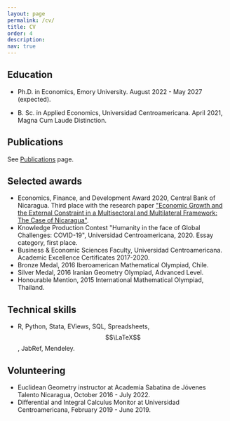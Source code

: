 ```yaml
---
layout: page
permalink: /cv/
title: CV
order: 4
description: 
nav: true
---
```


## Education

* Ph.D. in Economics, Emory University. August 2022 - May 2027 (expected).

* B. Sc. in Applied Economics, Universidad Centroamericana. April 2021, Magna Cum Laude Distinction.

## Publications

See [Publications](https://jbacaob.github.io/publications/) page.

## Selected awards

* Economics, Finance, and Development Award 2020, Central Bank of Nicaragua. Third place with the research paper ["Economic Growth and the External Constraint in a Multisectoral and Multilateral Framework: The Case of Nicaragua"](https://www.bcn.gob.ni/system/files_force/documentos/DT085_Crecimiento_econ%C3%B3mico_y_la_restricci%C3%B3n_externa.pdf?download=1).
* Knowledge Production Contest "Humanity in the face of Global Challenges: COVID-19", Universidad Centroamericana, 2020. Essay category, first place.
* Business & Economic Sciences Faculty, Universidad Centroamericana. Academic Excellence Certificates 2017-2020.
* Bronze Medal, 2016 Iberoamerican Mathematical Olympiad, Chile.
* Silver Medal, 2016 Iranian Geometry Olympiad, Advanced Level.
* Honourable Mention, 2015 International Mathematical Olympiad, Thailand.

## Technical skills

* R, Python, Stata, EViews, SQL, Spreadsheets, $$\LaTeX$$, JabRef, Mendeley.

## Volunteering

* Euclidean Geometry instructor at Academia Sabatina de Jóvenes Talento Nicaragua, October 2016 - July 2022.
* Differential and Integral Calculus Monitor at Universidad Centroamericana, February 2019 - June 2019.
